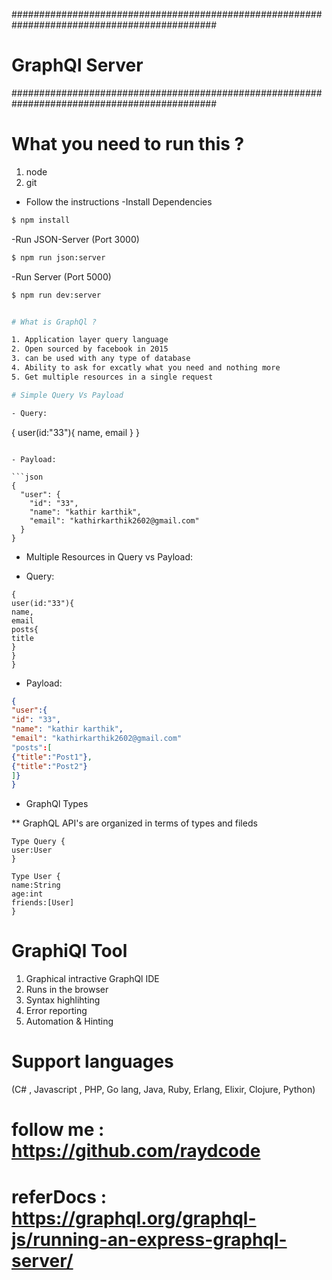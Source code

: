 #############################################################################################

# GraphQl Server

#############################################################################################

# What you need to run this ?

1. node
2. git

- Follow the instructions
-Install Dependencies

```bash
$ npm install
```

-Run JSON-Server (Port 3000)

```bash
$ npm run json:server
```

-Run Server (Port 5000)

```bash
$ npm run dev:server


# What is GraphQl ?

1. Application layer query language
2. Open sourced by facebook in 2015
3. can be used with any type of database
4. Ability to ask for excatly what you need and nothing more
5. Get multiple resources in a single request

# Simple Query Vs Payload

- Query:

```
{
user(id:"33"){
name,
email
}
}
```

- Payload:

```json
{
  "user": {
    "id": "33",
    "name": "kathir karthik",
    "email": "kathirkarthik2602@gmail.com"
  }
}
```

- Multiple Resources in Query vs Payload:

- Query:

```
{
user(id:"33"){
name,
email
posts{
title
}
}
}
```

- Payload:

```json
{
"user":{
"id": "33",
"name": "kathir karthik",
"email": "kathirkarthik2602@gmail.com"
"posts":[
{"title":"Post1"},
{"title":"Post2"}
]}
}
```

- GraphQl Types

\*\* GraphQL API's are organized in terms of types and fileds

```
Type Query {
user:User
}
```

```
Type User {
name:String
age:int
friends:[User]
}
```

# GraphiQl Tool

1. Graphical intractive GraphQl IDE
2. Runs in the browser
3. Syntax highlihting
4. Error reporting
5. Automation & Hinting

# Support languages

(C# , Javascript , PHP, Go lang, Java, Ruby, Erlang, Elixir, Clojure, Python)

# follow me : https://github.com/raydcode

# referDocs : https://graphql.org/graphql-js/running-an-express-graphql-server/
